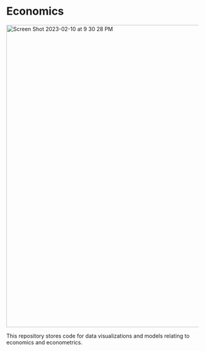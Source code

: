 # Economics
<img width="791" alt="Screen Shot 2023-02-10 at 9 30 28 PM" src="https://user-images.githubusercontent.com/45469389/232257272-2c282bee-6086-44f0-aaaa-e1aa0e868490.png">

This repository stores code for data visualizations and models relating to economics and econometrics.
